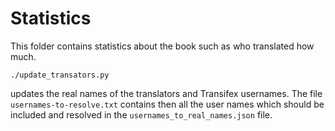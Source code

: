 Statistics
==========

This folder contains statistics about the book such as who translated how much.

```
./update_transators.py
```
updates the real names of the translators and Transifex usernames.
The file `usernames-to-resolve.txt` contains then all the user names which
should be included and resolved in the `usernames_to_real_names.json` file.

